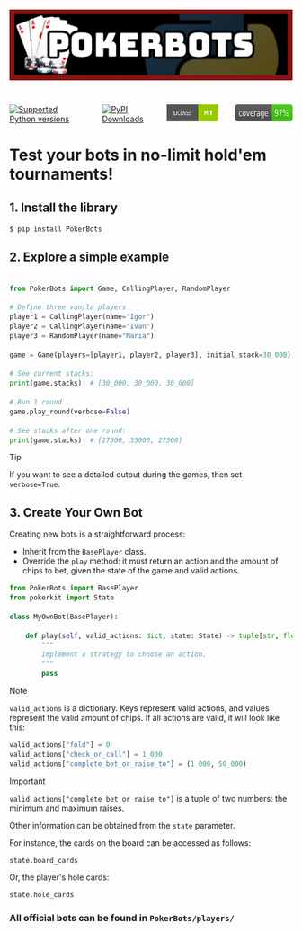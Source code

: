 <h1 align="center">
<img src="https://github.com/Skripkon/PokerBots/blob/main/PokerBots/images/pokerbots_logo.jpg?raw=true">
</h1><br>

<div style="display: flex; align-items: center; gap: 30px;">
    <a href="https://pypi.org/project/PokerBots/" target="_blank">
        <img src="https://img.shields.io/pypi/pyversions/pokerkit" height="30" alt="Supported Python versions">
    </a>
    <a href="https://pepy.tech/projects/pokerbots" target="_blank">
        <img src="https://static.pepy.tech/badge/pokerbots" height="30" alt="PyPI Downloads">
    </a>
    <a href="https://github.com/Skripkon/PokerBots/blob/main/LICENSE" target="_blank">
        <img src="https://raw.githubusercontent.com/Skripkon/PokerBots/27bba4cc02db1a785a9c6623f807f7e138ebbbf7/PokerBots/images/MIT_license.svg" height="30" alt="MIT License">
    </a>
    <a href="https://pypi.org/project/PokerBots/" target="_blank">
        <img src="https://raw.githubusercontent.com/Skripkon/PokerBots/0cd3625896bcd55100b42af3df5d8288f9c446a4/PokerBots/images/coverage.svg" height="30" alt="MIT License">
    </a>
</div>

# Test your bots in no-limit hold'em tournaments!

## 1. Install the library
```bash
$ pip install PokerBots
```

## 2. Explore a simple example
```python

from PokerBots import Game, CallingPlayer, RandomPlayer

# Define three vanila players
player1 = CallingPlayer(name="Igor")
player2 = CallingPlayer(name="Ivan")
player3 = RandomPlayer(name="Maria")

game = Game(players=[player1, player2, player3], initial_stack=30_000)

# See current stacks:
print(game.stacks)  # [30_000, 30_000, 30_000]

# Run 1 round
game.play_round(verbose=False)

# See stacks after one round:
print(game.stacks)  # [27500, 35000, 27500]
```

> [!TIP]
> If you want to see a detailed output during the games, then set ```verbose=True```.

## 3. Create Your Own Bot

Creating new bots is a straightforward process:

- Inherit from the `BasePlayer` class.
- Override the `play` method: it must return an action and the amount of chips to bet, given the state of the game and valid actions.

```python
from PokerBots import BasePlayer
from pokerkit import State

class MyOwnBot(BasePlayer):

    def play(self, valid_actions: dict, state: State) -> tuple[str, float]:
        """
        Implement a strategy to choose an action.
        """
        pass
```

> [!NOTE]  
> ```valid_actions``` is a dictionary. Keys represent valid actions, and values represent the valid amount of chips. If all actions are valid, it will look like this:

```python
valid_actions["fold"] = 0
valid_actions["check_or_call"] = 1_000
valid_actions["complete_bet_or_raise_to"] = (1_000, 50_000)
```

> [!IMPORTANT]
> ```valid_actions["complete_bet_or_raise_to"]``` is a tuple of two numbers: the minimum and maximum raises.

Other information can be obtained from the ```state``` parameter.

For instance, the cards on the board can be accessed as follows:

```python
state.board_cards
```

Or, the player's hole cards:

```python
state.hole_cards
```

### All official bots can be found in ```PokerBots/players/```